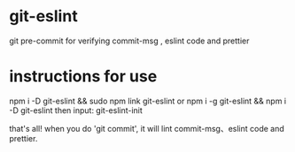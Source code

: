 # git-eslint

git pre-commit for verifying commit-msg , eslint code and prettier

# instructions for use

npm i -D git-eslint && sudo npm link git-eslint
or npm i -g git-eslint && npm i -D git-eslint
then input: git-eslint-init

that's all! when you do 'git commit', it will lint commit-msg、eslint code and prettier.
